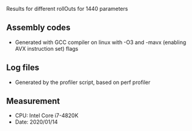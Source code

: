 Results for different rollOuts for 1440 parameters

## Assembly codes
* Generated with GCC compiler on linux with -O3 and -mavx (enabling AVX instruction set) flags

## Log files
* Generated by the profiler script, based on perf profiler

## Measurement
* CPU: Intel Core i7-4820K
* Date: 2020/01/14
